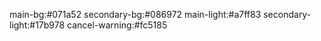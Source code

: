 main-bg:#071a52
secondary-bg:#086972
main-light:#a7ff83
secondary-light:#17b978
cancel-warning:#fc5185
